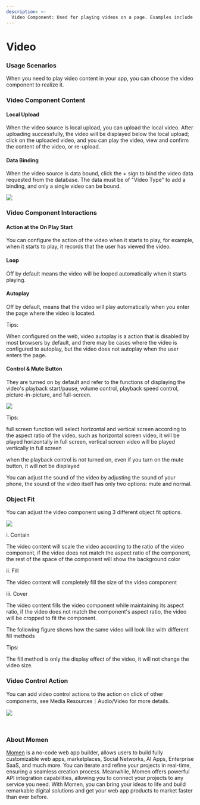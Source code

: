 ```yaml
---
description: >-
  Video Component: Used for playing videos on a page. Examples include playing course videos, product introduction videos, etc.
---
```


# Video

### **Usage Scenarios**

When you need to play video content in your app, you can choose the video component to realize it.

### **Video Component Content**

#### **Local Upload**

When the video source is local upload, you can upload the local video. After uploading successfully, the video will be displayed below the local upload; click on the uploaded video, and you can play the video, view and confirm the content of the video, or re-upload.

#### **Data Binding**

When the video source is data bound, click the + sign to bind the video data requested from the database. The data must be of "Video Type" to add a binding, and only a single video can be bound.

![](<../.gitbook/assets/3 (64).png>)

### **Video Component Interactions**

#### **Action at the On Play Start**

You can configure the action of the video when it starts to play, for example, when it starts to play, it records that the user has viewed the video.

#### **Loop**

Off by default means the video will be looped automatically when it starts playing.

#### **Autoplay**

Off by default, means that the video will play automatically when you enter the page where the video is located.

Tips:

When configured on the web, video autoplay is a action that is disabled by most browsers by default, and there may be cases where the video is configured to autoplay, but the video does not autoplay when the user enters the page.

#### **Control & Mute Button**

They are turned on by default and refer to the functions of displaying the video's playback start/pause, volume control, playback speed control, picture-in-picture, and full-screen.

![](<../.gitbook/assets/4 (61).png>)

Tips:

full screen function will select horizontal and vertical screen according to the aspect ratio of the video, such as horizontal screen video, it will be played horizontally in full screen, vertical screen video will be played vertically in full screen

when the playback control is not turned on, even if you turn on the mute button, it will not be displayed

You can adjust the sound of the video by adjusting the sound of your phone, the sound of the video itself has only two options: mute and normal.

### **Object Fit**

You can adjust the video component using 3 different object fit options.

![](<../.gitbook/assets/5 (48).png>)

i. Contain

The video content will scale the video according to the ratio of the video component, if the video does not match the aspect ratio of the component, the rest of the space of the component will show the background color

ii. Fill

The video content will completely fill the size of the video component

iii. Cover

The video content fills the video component while maintaining its aspect ratio, if the video does not match the component's aspect ratio, the video will be cropped to fit the component.

The following figure shows how the same video will look like with different fill methods

Tips:

The fill method is only the display effect of the video, it will not change the video size.

### **Video Control Action**

You can add video control actions to the action on click of other components, see Media Resources｜Audio/Video for more details.

![](<../.gitbook/assets/6 (2).jpeg>)

​​​​

### **About Momen​​​​​​**

[Momen](https://momen.app/?channel=blog-about) is a no-code web app builder, allows users to build fully customizable web apps, marketplaces, Social Networks, AI Apps, Enterprise SaaS, and much more. You can iterate and refine your projects in real-time, ensuring a seamless creation process. Meanwhile, Momen offers powerful API integration capabilities, allowing you to connect your projects to any service you need. With Momen, you can bring your ideas to life and build remarkable digital solutions and get your web app products to market faster than ever before.​​
